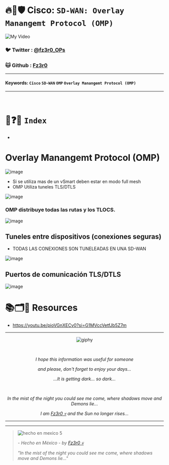 # 🔥🧱🛡️ Cisco: `SD-WAN: Overlay Manangemt Protocol (OMP)`

![My Video](https://user-images.githubusercontent.com/94720207/165892585-b830998d-d7c5-43b4-a3ad-f71a07b9077e.gif)

### 🐦 Twitter  : [@fz3r0_OPs](https://twitter.com/Fz3r0_OPs)
### 🐱 Github  : [Fz3r0](https://github.com/fz3r0) 

---
 
#### Keywords: `Cisco` `SD-WAN` `OMP` `Overlay Manangemt Protocol (OMP)`

---

<br>

# 📝❓📄 `Index`

- 

# Overlay Manangemt Protocol (OMP)

![image](https://github.com/user-attachments/assets/3600a416-553e-456d-b07b-25b3a918c4c7)

- Si se utiliza mas de un vSmart deben estar en modo full mesh
- OMP Utiliza tuneles TLS/DTLS

![image](https://github.com/user-attachments/assets/9e5e80d7-81ea-4d1e-9954-c6040051683b)

### **OMP distribuye todas las rutas y los TLOCS**. 

![image](https://github.com/user-attachments/assets/0c8ffc1c-2801-4ae2-b97d-74d8d497cb8e)

## Tuneles entre dispositivos (conexiones seguras)

- TODAS LAS CONEXIONES SON TUNELEADAS EN UNA SD-WAN

![image](https://github.com/user-attachments/assets/705bded4-13f9-45dc-898f-308f7d1aa6ca)

## Puertos de comunicación TLS/DTLS

![image](https://github.com/user-attachments/assets/30aa9e3d-9783-4de7-bd1d-10b55217c2cc)








# 📚🗂️🎥 Resources

- https://youtu.be/pioVGnXECv0?si=G1MVccVetfJb5Z7m



  
---

<span align="center"> <p align="center"> ![giphy](https://user-images.githubusercontent.com/94720207/166587250-292d9a9f-e590-4c25-a678-d457e2268e85.gif) </p> </span> 



&nbsp;

<span align="center"> <p align="center"> _I hope this information was useful for someone_ </p> </span> 
<span align="center"> <p align="center"> _and please, don't forget to enjoy your days..._ </p> </span> 
<span align="center"> <p align="center"> _...It is getting dark... so dark..._ </p> </span> 

&nbsp;

<span align="center"> <p align="center"> _In the mist of the night you could see me come, where shadows move and Demons lie..._ </p> </span> 
<span align="center"> <p align="center"> _I am [Fz3r0 💀](https://github.com/Fz3r0/) and the Sun no longer rises..._ </p> </span> 

---






---

> ![hecho en mexico 5](https://user-images.githubusercontent.com/94720207/166068790-fa1f243d-2db9-4810-a6e4-eb3c4ad23700.png)
>
> _- Hecho en México - by [Fz3r0 💀](https://github.com/Fz3r0/)_  
>
> _"In the mist of the night you could see me come, where shadows move and Demons lie..."_ 






